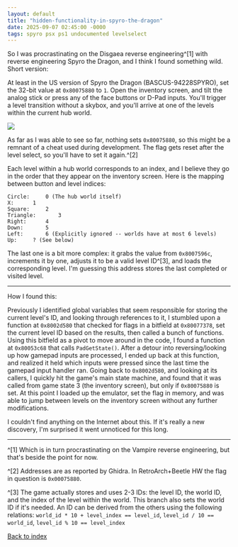```yaml
---
layout: default
title: "hidden-functionality-in-spyro-the-dragon"
date: 2025-09-07 02:45:00 -0000
tags: spyro psx ps1 undocumented levelselect
---
```


So I was procrastinating on the Disgaea reverse engineering^[1] with reverse engineering Spyro the Dragon, and I think I found something wild. Short version:

At least in the US version of Spyro the Dragon (BASCUS-94228SPYRO), set the 32-bit value at `0x80075880` to `1`. Open the inventory screen, and tilt the analog stick or press any of the face buttons or D-Pad inputs. You'll trigger a level transition without a skybox, and you'll arrive at one of the levels within the current hub world.

![](/breaking-videogames/assets/purple.png)

As far as I was able to see so far, nothing sets `0x80075880`, so this might be a remnant of a cheat used during development. The flag gets reset after the level select, so you'll have to set it again.^[2]

Each level within a hub world corresponds to an index, and I believe they go in the order that they appear on the inventory screen. Here is the mapping between button and level indices:
```
Circle:		0 (The hub world itself)
X:		1
Square:		2
Triangle:		3
Right:		4
Down:		5
Left:		6 (Explicitly ignored -- worlds have at most 6 levels)
Up:		? (See below)
```

The last one is a bit more complex: it grabs the value from `0x8007596c`, increments it by one, adjusts it to be a valid level ID^[3], and loads the corresponding level. I'm guessing this address stores the last completed or visited level.

-----

How I found this:

Previously I identified global variables that seem responsible for storing the current level's ID, and looking through references to it, I stumbled upon a function at `0x8002d580` that checked for flags in a bitfield at `0x80077378`, set the current level ID based on the results, then called a bunch of functions. Using this bitfield as a pivot to move around in the code, I found a function at `0x80053c68` that calls `PadGetState()`. After a detour into reversing/looking up how gamepad inputs are processed, I ended up back at this function, and realized it held which inputs were pressed since the last time the gamepad input handler ran. Going back to `0x8002d580`, and looking at its callers, I quickly hit the game's main state machine, and found that it was called from game state 3 (the inventory screen), but only if `0x80075880` is set. At this point I loaded up the emulator, set the flag in memory, and was able to jump between levels on the inventory screen without any further modifications.

I couldn't find anything on the Internet about this. If it's really a new discovery, I'm surprised it went unnoticed for this long.

-----

^[1] Which is in turn procrastinating on the Vampire reverse engineering, but that's beside the point for now.

^[2] Addresses are as reported by Ghidra. In RetroArch+Beetle HW the flag in question is `0x00075880`.

^[3] The game actually stores and uses 2-3 IDs: the level ID, the world ID, and the index of the level within the world. This branch also sets the world ID if it's needed. An ID can be derived from the others using the following relations: `world_id * 10 + level_index == level_id`, `level_id / 10 == world_id`, `level_id % 10 == level_index`

[Back to index](/breaking-videogames/)